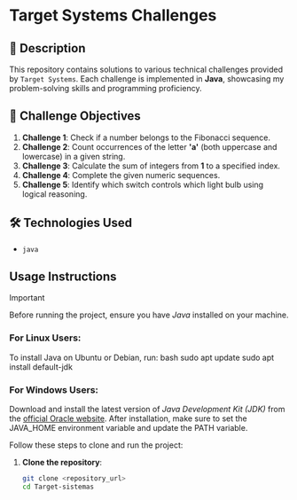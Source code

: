 #  Target Systems Challenges

## 📜 Description
This repository contains solutions to various technical challenges provided by `Target Systems`. Each challenge is implemented in **Java**, showcasing my problem-solving skills and programming proficiency.

## 🎯 Challenge Objectives
1. **Challenge 1**: Check if a number belongs to the Fibonacci sequence.
2. **Challenge 2**: Count occurrences of the letter **'a'** (both uppercase and lowercase) in a given string.
3. **Challenge 3**: Calculate the sum of integers from **1** to a specified index.
4. **Challenge 4**: Complete the given numeric sequences.
5. **Challenge 5**: Identify which switch controls which light bulb using logical reasoning.

## 🛠️ Technologies Used
- `java`

##  Usage Instructions

> [!IMPORTANT]
> Before running the project, ensure you have *Java* installed on your machine. 
> 
> ### For Linux Users:
> To install Java on Ubuntu or Debian, run:
> bash
> sudo apt update
> sudo apt install default-jdk
> 
> 
> ### For Windows Users:
> Download and install the latest version of *Java Development Kit (JDK)* from the [official Oracle website](https://www.oracle.com/java/technologies/javase-jdk11-downloads.html). 
> After installation, make sure to set the JAVA_HOME environment variable and update the PATH variable.
> 
Follow these steps to clone and run the project:

1. **Clone the repository**:
   ```bash
   git clone <repository_url>
   cd Target-sistemas

